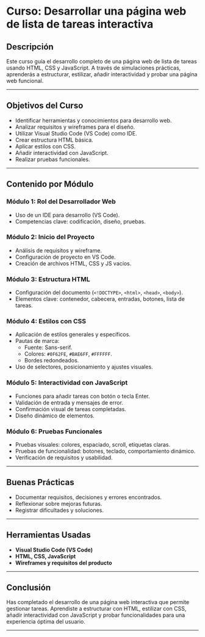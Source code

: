 # Curso: Desarrollar una página web de lista de tareas interactiva

## Descripción
Este curso guía el desarrollo completo de una página web de lista de tareas usando HTML, CSS y JavaScript. A través de simulaciones prácticas, aprenderás a estructurar, estilizar, añadir interactividad y probar una página web funcional.

---

## Objetivos del Curso
- Identificar herramientas y conocimientos para desarrollo web.
- Analizar requisitos y wireframes para el diseño.
- Utilizar Visual Studio Code (VS Code) como IDE.
- Crear estructura HTML básica.
- Aplicar estilos con CSS.
- Añadir interactividad con JavaScript.
- Realizar pruebas funcionales.

---

## Contenido por Módulo

### Módulo 1: Rol del Desarrollador Web
- Uso de un IDE para desarrollo (VS Code).
- Competencias clave: codificación, diseño, pruebas.

### Módulo 2: Inicio del Proyecto
- Análisis de requisitos y wireframe.
- Configuración de proyecto en VS Code.
- Creación de archivos HTML, CSS y JS vacíos.

### Módulo 3: Estructura HTML
- Configuración del documento (`<!DOCTYPE>`, `<html>`, `<head>`, `<body>`).
- Elementos clave: contenedor, cabecera, entradas, botones, lista de tareas.

### Módulo 4: Estilos con CSS
- Aplicación de estilos generales y específicos.
- Pautas de marca:
  - Fuente: Sans-serif.
  - Colores: `#0F62FE`, `#BAE6FF`, `#FFFFFF`.
  - Bordes redondeados.
- Uso de selectores, posicionamiento y ajustes visuales.

### Módulo 5: Interactividad con JavaScript
- Funciones para añadir tareas con botón o tecla Enter.
- Validación de entrada y mensajes de error.
- Confirmación visual de tareas completadas.
- Diseño dinámico de elementos.

### Módulo 6: Pruebas Funcionales
- Pruebas visuales: colores, espaciado, scroll, etiquetas claras.
- Pruebas de funcionalidad: botones, teclado, comportamiento dinámico.
- Verificación de requisitos y usabilidad.

---

## Buenas Prácticas
- Documentar requisitos, decisiones y errores encontrados.
- Reflexionar sobre mejoras futuras.
- Registrar dificultades y soluciones.

---

## Herramientas Usadas
- **Visual Studio Code (VS Code)**
- **HTML, CSS, JavaScript**
- **Wireframes y requisitos del producto**

---

## Conclusión
Has completado el desarrollo de una página web interactiva que permite gestionar tareas. Aprendiste a estructurar con HTML, estilizar con CSS, añadir interactividad con JavaScript y probar funcionalidades para una experiencia óptima del usuario.

---
